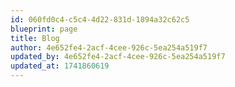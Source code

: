 ```yaml
---
id: 060fd0c4-c5c4-4d22-831d-1894a32c62c5
blueprint: page
title: Blog
author: 4e652fe4-2acf-4cee-926c-5ea254a519f7
updated_by: 4e652fe4-2acf-4cee-926c-5ea254a519f7
updated_at: 1741860619
---
```

